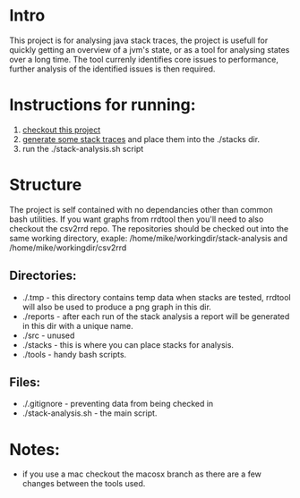 # Intro
This project is for analysing java stack traces, the project is usefull for quickly getting an overview of a jvm's state, or as a tool for analysing states over a long time. The tool currenly identifies core issues to performance, further analysis of the identified issues is then required.

# Instructions for running:
1. [checkout this project](wiki/checkout-this-project.md)
2. [generate some stack traces](wiki/generate-stack-traces.md) and place them into the ./stacks dir.
3. run the ./stack-analysis.sh script

# Structure
The project is self contained with no dependancies other than common bash utilities. If you want graphs from rrdtool then you'll need to also checkout the csv2rrd repo.
The repositories should be checked out into the same working directory, exaple:
/home/mike/workingdir/stack-analysis
and
/home/mike/workingdir/csv2rrd

## Directories:
 - ./.tmp - this directory contains temp data when stacks are tested, rrdtool will also be used to produce a png graph in this dir.
 - ./reports - after each run of the stack analysis a report will be generated in this dir with a unique name.
 - ./src - unused
 - ./stacks - this is where you can place stacks for analysis.
 - ./tools - handy bash scripts.

## Files:
 - ./.gitignore - preventing data from being checked in
 - ./stack-analysis.sh - the main script.

# Notes:
- if you use a mac checkout the macosx branch as there are a few changes between the tools used.
